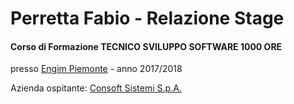 # Perretta Fabio - Relazione Stage

#### Corso di Formazione TECNICO SVILUPPO SOFTWARE 1000 ORE

presso [Engim Piemonte](http://engim.org) - anno 2017/2018

Azienda ospitante: [Consoft Sistemi S.p.A.](https://www.consoft.it/index.php/it/)
